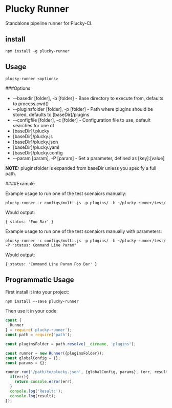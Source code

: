 Plucky Runner
===

Standalone pipeline runner for Plucky-CI.

install
---

```shell
npm install -g plucky-runner
```

Usage
---

```shell
plucky-runner <options>
```

###Options

 * --basedir [folder], -b [folder] - Base directory to execute from, defaults to process.cwd()
 * --pluginsfolder [folder], -p [folder] - Path where plugins should be stored, defaults to [baseDir]/plugins
 * --configfile [folder], -c [folder] - Configuration file to use, default searches for one of
  * [baseDir]/.plucky
  * [baseDir]/plucky.js
  * [baseDir]/plucky.json
  * [baseDir]/plucky.yaml
  * [baseDir]/plucky.config
 * --param [param], -P [param] - Set a parameter, defined as [key]:[value]

**NOTE:** pluginsfolder is expanded from baseDir unless you specify a full path.

####Example

Example usage to run one of the test scenaiors manually:

```shell
plucky-runner -c configs/multi.js -p plugins/ -b ~/plucky-runner/test/
```

Would output:

```
{ status: 'Foo Bar' }
```

Example usage to run one of the test scenaiors manually with parameters:

```shell
plucky-runner -c configs/multi.js -p plugins/ -b ~/plucky-runner/test/ -P "status: Command Line Param"
```

Would output:

```
{ status: 'Command Line Param Foo Bar' }
```

Programmatic Usage
---

First install it into your project:

```
npm install --save plucky-runner
```

Then use it in your code:

```javascript
const {
  Runner
} = require('plucky-runner');
const path = require('path');

const pluginsFolder = path.resolve(__dirname, 'plugins');

const runner = new Runner({pluginsFolder});
const globalConfig = {};
const params = {};

runner.run('/path/to/plucky.json', {globalConfig, params}, (err, result)=>{
  if(err){
    return console.error(err);
  }
  console.log('Result:');
  console.log(result);
});
```
